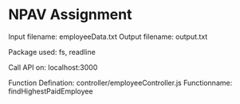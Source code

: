 # NPAV Assignment

Input filename: employeeData.txt
Output filename: output.txt

Package used: fs, readline

Call API on: localhost:3000

Function Defination: controller/employeeController.js
Functionname: findHighestPaidEmployee

